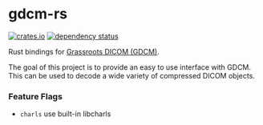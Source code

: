 # gdcm-rs

[![crates.io](https://img.shields.io/crates/v/gdcm-rs.svg)](https://crates.io/crates/gdcm-rs)
[![dependency status](https://deps.rs/repo/github/pevers/gdcm-rs/status.svg)](https://deps.rs/repo/github/pevers/gdcm-rs)

Rust bindings for [Grassroots DICOM (GDCM)](https://github.com/malaterre/GDCM).

The goal of this project is to provide an easy to use interface with GDCM.
This can be used to decode a wide variety of compressed DICOM objects.
### Feature Flags
* `charls` use built-in libcharls
